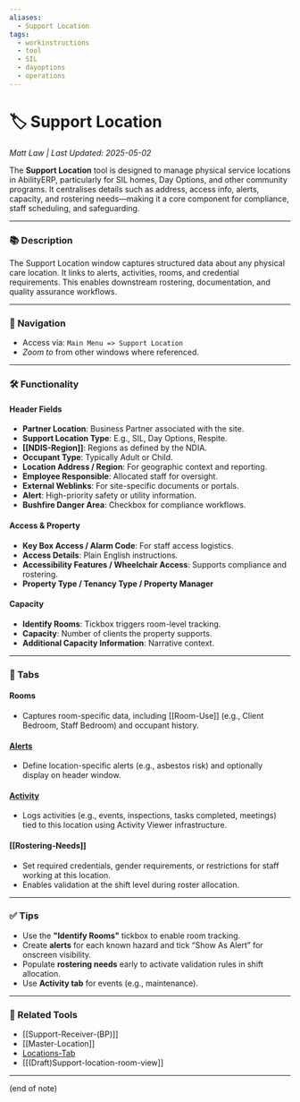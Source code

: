 ```yaml
---
aliases:
  - Support Location
tags:
  - workinstructions
  - tool
  - SIL
  - dayoptions
  - operations
---
```


# 🏷️ Support Location

*Matt Law | Last Updated: 2025-05-02*

The **Support Location** tool is designed to manage physical service locations in AbilityERP, particularly for SIL homes, Day Options, and other community programs. It centralises details such as address, access info, alerts, capacity, and rostering needs—making it a core component for compliance, staff scheduling, and safeguarding.

---

### 📚 Description

The Support Location window captures structured data about any physical care location. It links to alerts, activities, rooms, and credential requirements. This enables downstream rostering, documentation, and quality assurance workflows.

---

### 🧭 Navigation

- Access via: `Main Menu => Support Location`  
- *Zoom to* from other windows where referenced. 

---

### 🛠️ Functionality

#### Header Fields
- **Partner Location**: Business Partner associated with the site.
- **Support Location Type**: E.g., SIL, Day Options, Respite.
- **[[NDIS-Region]]**: Regions as defined by the NDIA.
- **Occupant Type**: Typically Adult or Child.
- **Location Address / Region**: For geographic context and reporting.
- **Employee Responsible**: Allocated staff for oversight.
- **External Weblinks**: For site-specific documents or portals.
- **Alert**: High-priority safety or utility information.
- **Bushfire Danger Area**: Checkbox for compliance workflows.

#### Access & Property
- **Key Box Access / Alarm Code**: For staff access logistics.
- **Access Details**: Plain English instructions.
- **Accessibility Features / Wheelchair Access**: Supports compliance and rostering.
- **Property Type / Tenancy Type / Property Manager**

#### Capacity
- **Identify Rooms**: Tickbox triggers room-level tracking.
- **Capacity**: Number of clients the property supports.
- **Additional Capacity Information**: Narrative context.

---

### 📂 Tabs

#### **Rooms**
- Captures room-specific data, including [[Room-Use]] (e.g., Client Bedroom, Staff Bedroom) and occupant history. 

#### **[Alerts](Alerts–Operations.md)**
- Define location-specific alerts (e.g., asbestos risk) and optionally display on header window.

#### **[Activity](Activity-Viewer)**
- Logs activities (e.g., events, inspections, tasks completed, meetings) tied to this location using Activity Viewer infrastructure.

#### **[[Rostering-Needs]]**
- Set required credentials, gender requirements, or restrictions for staff working at this location.
- Enables validation at the shift level during roster allocation.
  
---

### ✅ Tips

- Use the **"Identify Rooms"** tickbox to enable room tracking.
- Create **alerts** for each known hazard and tick “Show As Alert” for onscreen visibility.
- Populate **rostering needs** early to activate validation rules in shift allocation.
- Use **Activity tab** for events (e.g., maintenance).

---

### 🔗 Related Tools

- [[Support-Receiver-(BP)]]
- [[Master-Location]]
- [Locations-Tab](Locations-Tab.md)
- [[(Draft)Support-location-room-view]]

---
(end of note)